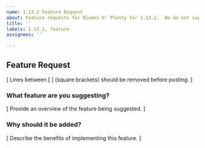 ```yaml
---
name: 1.13.2 Feature Request
about: Feature requests for Biomes O' Plenty for 1.13.2.  We do not support older versions!
title: ''
labels: 1.13.2, feature
assignees: ''

---
```


## Feature Request

[ Lines between [ ] (square brackets) should be removed before posting. ]</br>

### What feature are you suggesting?

[ Provide an overview of the feature being suggested. ]</br>

### Why should it be added?

[ Describe the benefits of implementing this feature. ]</br>
